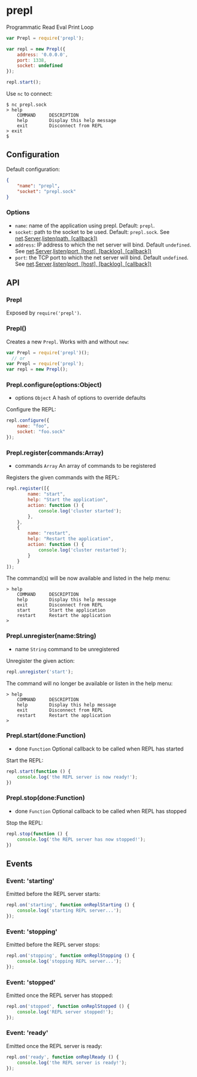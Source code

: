 prepl
=====

Programmatic Read Eval Print Loop

```javascript
var Prepl = require('prepl');

var repl = new Prepl({
    address: '0.0.0.0',
    port: 1338,
    socket: undefined
});

repl.start();
```

Use `nc` to connect:

    $ nc prepl.sock
    > help
        COMMAND     DESCRIPTION
        help        Display this help message
        exit        Disconnect from REPL
    > exit
    $ 

## Configuration
Default configuration:
```json
{
    "name": "prepl",
    "socket": "prepl.sock"
}
```

### Options
* `name`: name of the application using prepl.  Default: `prepl`.
* `socket`: path to the socket to be used.  Default: `prepl.sock`.  See [net](http://nodejs.org/api/net.html).[Server](http://nodejs.org/api/net.html#net_class_net_server).[listen(path, [callback])](http://nodejs.org/api/net.html#net_server_listen_path_callback)
* `address`: IP address to which the net server will bind.  Default `undefined`.  See [net](http://nodejs.org/api/net.html).[Server](http://nodejs.org/api/net.html#net_class_net_server).[listen(port, [host], [backlog], [callback])](http://nodejs.org/api/net.html#net_server_listen_port_host_backlog_callback)
* `port`: the TCP port to which the net server will bind.  Default `undefined`.  See [net](http://nodejs.org/api/net.html).[Server](http://nodejs.org/api/net.html#net_class_net_server).[listen(port, [host], [backlog], [callback])](http://nodejs.org/api/net.html#net_server_listen_port_host_backlog_callback)

## API

### Prepl
Exposed by `require('prepl')`.

### Prepl()
Creates a new `Prepl`.  Works with and without `new`:

```javascript
var Prepl = require('prepl')();
  // or
var Prepl = require('prepl');
var repl = new Prepl();
```

### Prepl.configure(options:Object)
* options `Object` A hash of options to override defaults

Configure the REPL:

```javascript
repl.configure({
    name: "foo",
    socket: "foo.sock"
});
```

### Prepl.register(commands:Array)
* commands `Array` An array of commands to be registered

Registers the given commands with the REPL:

```javascript
repl.register([{
        name: "start",
        help: "Start the application",
        action: function () {
            console.log('cluster started');
        },
    },
    {
        name: "restart",
        help: "Restart the application",
        action: function () {
            console.log('cluster restarted');
        }
    }
]);
```

The command(s) will be now available and listed in the help menu:

    > help
        COMMAND     DESCRIPTION
        help        Display this help message
        exit        Disconnect from REPL
        start       Start the application
        restart     Restart the application
    > 

### Prepl.unregister(name:String)
* name `String` command to be unregistered
 
Unregister the given action:

```javascript
repl.unregister('start');
```

The command will no longer be available or listen in the help menu:

    > help
        COMMAND     DESCRIPTION
        help        Display this help message
        exit        Disconnect from REPL
        restart     Restart the application
    >

### Prepl.start(done:Function)
* done `Function` Optional callback to be called when REPL has started

Start the REPL:
```javascript
repl.start(function () {
    console.log('the REPL server is now ready!');
})
```

### Prepl.stop(done:Function)
* done `Function` Optional callback to be called when REPL has stopped

Stop the REPL:
```javascript
repl.stop(function () {
    console.log('the REPL server has now stopped!');
})
```

## Events

### Event: 'starting'
Emitted before the REPL server starts:

```javascript
repl.on('starting', function onReplStarting () {
    console.log('starting REPL server...');
});
```

### Event: 'stopping'
Emitted before the REPL server stops:

```javascript
repl.on('stopping', function onReplStopping () {
    console.log('stopping REPL server...');
});
```

### Event: 'stopped'
Emitted once the REPL server has stopped:

```javascript
repl.on('stopped', function onReplStopped () {
    console.log('REPL server stopped!');
});
```

### Event: 'ready'
Emitted once the REPL server is ready:

```javascript
repl.on('ready', function onReplReady () {
    console.log('the REPL server is ready!');
});
```
